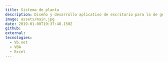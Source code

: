```yaml
---
title: Sistema de planta
description: Diseño y desarrollo aplicativo de escritorio para la de gestión para la gestión de calidad en el proceso productivo de la planta principal de <a href='https://www.mavalle.com/'>Mavalle</a>
image: assets/main.jpg
date: 2019-01-08T19:37:48.150Z
github: 
external: 
tecnologies:
  - Vb.net
  - VBA
  - Excel
---
```

